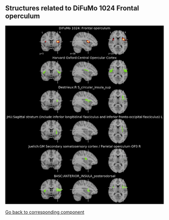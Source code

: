 


## Structures related to DiFuMo 1024 Frontal operculum

![322](322.jpg "Structures related to DiFuMo 1024 Frontal operculum")

[Go back to corresponding component](https://parietal-inria.github.io/DiFuMo/1024/html/322.html)